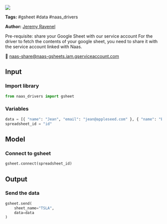 <a href="https://app.naas.ai/user-redirect/naas/downloader?url=https://raw.githubusercontent.com/jupyter-naas/awesome-notebooks/master/Google%20Sheets/Gsheets_Send_data.ipynb" target="_parent"><img src="https://naasai-public.s3.eu-west-3.amazonaws.com/open_in_naas.svg"/></a>

**Tags:** #gsheet #data #naas_drivers

**Author:** [Jeremy Ravenel](https://www.linkedin.com/in/ACoAAAJHE7sB5OxuKHuzguZ9L6lfDHqw--cdnJg/)

Pre-requisite: share your Google Sheet with our service account
For the driver to fetch the contents of your google sheet, you need to share it with the service account linked with Naas.

🔗 naas-share@naas-gsheets.iam.gserviceaccount.com

## Input

### Import library


```python
from naas_drivers import gsheet
```

### Variables


```python
data = [{ "name": "Jean", "email": "jean@appleseed.com" }, { "name": "Bunny", "email": "bunny@appleseed.com" }]
spreadsheet_id = "id"
```

## Model

### Connect to gsheet


```python
gsheet.connect(spreadsheet_id)
```

## Output

### Send the data


```python
gsheet.send(
    sheet_name="TSLA",
    data=data
)
```
